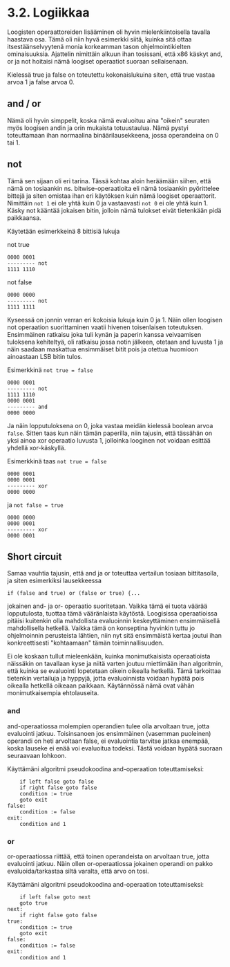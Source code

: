 # 3.2. Logiikkaa

Loogisten operaattoreiden lisääminen oli hyvin mielenkiintoisella tavalla
haastava osa. Tämä oli niin hyvä esimerkki siitä, kuinka sitä ottaa 
itsestäänselvyytenä monia korkeamman tason ohjelmointikielten ominaisuuksia.
Ajattelin nimittäin alkuun ihan tosissani, että x86 käskyt and, or ja not
hoitaisi nämä loogiset operaatiot suoraan sellaisenaan.

Kielessä true ja false on toteutettu kokonaislukuina siten, että true vastaa
arvoa 1 ja false arvoa 0.

## and / or

Nämä oli hyvin simppelit, koska nämä evaluoituu aina "oikein" seuraten
myös loogisen andin ja orin mukaista totuustaulua. Nämä pystyi toteuttamaan
ihan normaalina binäärilausekkeena, jossa operandeina on 0 tai 1.

## not

Tämä sen sijaan oli eri tarina. Tässä kohtaa aloin heräämään siihen, että
nämä on tosiaankin ns. bitwise-operaatioita eli nämä tosiaankin pyörittelee
bittejä ja siten omistaa ihan eri käytöksen kuin nämä loogiset operaattorit.
Nimittäin `not 1` ei ole yhtä kuin 0 ja vastaavasti `not 0` ei ole yhtä kuin 1.
Käsky not kääntää jokaisen bitin, jolloin nämä tulokset eivät tietenkään
pidä paikkaansa.

Käytetään esimerkkeinä 8 bittisiä lukuja

not true

```
0000 0001
--------- not
1111 1110
```

not false

```
0000 0000
--------- not
1111 1111
```

Kyseessä on jonnin verran eri kokoisia lukuja kuin 0 ja 1. Näin ollen loogisen
not operaation suorittaminen vaatii hivenen toisenlaisen toteutuksen. Ensimmäinen
ratkaisu joka tuli kynän ja paperin kanssa veivaamisen tuloksena kehiteltyä,
oli ratkaisu jossa notin jälkeen, otetaan and luvusta 1 ja näin saadaan
maskattua ensimmäiset bitit pois ja otettua huomioon ainoastaan LSB bitin tulos.

Esimerkkinä `not true = false`

```
0000 0001
--------- not
1111 1110
0000 0001
--------- and
0000 0000
```

Ja näin lopputuloksena on 0, joka vastaa meidän kielessä boolean arvoa `false`.
Sitten taas kun näin tämän paperilla, niin tajusin, että tässähän on yksi
ainoa xor operaatio luvusta 1, jolloinka looginen not voidaan esittää yhdellä 
xor-käskyllä.

Esimerkkinä taas `not true = false`

```
0000 0001
0000 0001
--------- xor
0000 0000
```

ja `not false = true`

```
0000 0000
0000 0001
--------- xor
0000 0001
```


## Short circuit

Samaa vauhtia tajusin, että and ja or toteuttaa vertailun tosiaan bittitasolla,
ja siten esimerkiksi lausekkeessa

```
if (false and true) or (false or true) {...
```

jokainen and- ja or- operaatio suoritetaan. Vaikka tämä ei tuota väärää
lopputulosta, tuottaa tämä vääränlaista käytöstä. Loogisissa operaatioissa
pitäisi kuitenkin olla mahdollista evaluoinnin keskeyttäminen ensimmäisellä
mahdollisella hetkellä. Vaikka tämä on konseptina hyvinkin tuttu jo 
ohjelmoinnin perusteista lähtien, niin nyt sitä ensimmäistä kertaa joutui
ihan konkreettisesti "kohtaamaan" tämän toiminnallisuuden. 

Ei ole koskaan tullut mieleenkään, kuinka monimutkaisista operaatioista
näissäkin on tavallaan kyse ja niitä varten joutuu miettimään ihan
algoritmin, että kuinka se evaluointi lopetetaan oikein oikealla hetkellä.
Tämä tarkoittaa tietenkin vertailuja ja hyppyjä, jotta evaluoinnista
voidaan hypätä pois oikealla hetkellä oikeaan paikkaan. Käytännössä 
nämä ovat vähän monimutkaisempia ehtolauseita.

### and

and-operaatiossa molempien operandien tulee olla arvoltaan true, jotta
evaluointi jatkuu. Toisinsanoen jos ensimmäinen (vasemman puoleinen)
operandi on heti arvoltaan false, ei evaluointia tarvitse jatkaa enempää,
koska lauseke ei enää voi evaluoitua todeksi. Tästä voidaan hypätä suoraan
seuraavaan lohkoon.

Käyttämäni algoritmi pseudokoodina and-operaation toteuttamiseksi:

```
    if left false goto false
    if right false goto false
    condition := true
    goto exit
false:
    condition := false
exit:
    condition and 1
```

### or

or-operaatiossa riittää, että toinen operandeista on arvoltaan true,
jotta evaluointi jatkuu. Näin ollen or-operaatiossa jokainen operandi on
pakko evaluoida/tarkastaa siltä varalta, että arvo on tosi.

Käyttämäni algoritmi pseudokoodina and-operaation toteuttamiseksi:

```
    if left false goto next
    goto true
next:
    if right false goto false
true:
    condition := true
    goto exit
false:
    condition := false
exit:
    condition and 1
```
